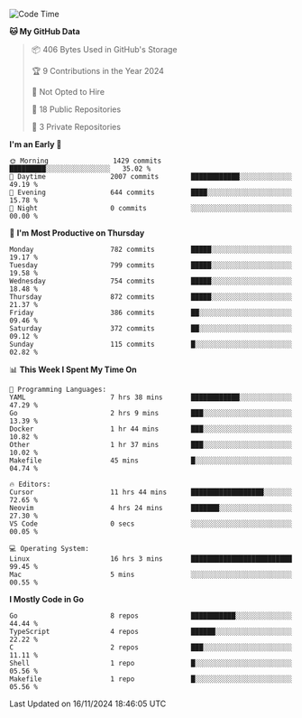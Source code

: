 <!--START_SECTION:waka-->
![Code Time](http://img.shields.io/badge/Code%20Time-956%20hrs%203%20mins-blue)

**🐱 My GitHub Data** 

> 📦 406 Bytes Used in GitHub's Storage 
 > 
> 🏆 9 Contributions in the Year 2024
 > 
> 🚫 Not Opted to Hire
 > 
> 📜 18 Public Repositories 
 > 
> 🔑 3 Private Repositories 
 > 
**I'm an Early 🐤** 

```text
🌞 Morning                1429 commits        █████████░░░░░░░░░░░░░░░░   35.02 % 
🌆 Daytime                2007 commits        ████████████░░░░░░░░░░░░░   49.19 % 
🌃 Evening                644 commits         ████░░░░░░░░░░░░░░░░░░░░░   15.78 % 
🌙 Night                  0 commits           ░░░░░░░░░░░░░░░░░░░░░░░░░   00.00 % 
```
📅 **I'm Most Productive on Thursday** 

```text
Monday                   782 commits         █████░░░░░░░░░░░░░░░░░░░░   19.17 % 
Tuesday                  799 commits         █████░░░░░░░░░░░░░░░░░░░░   19.58 % 
Wednesday                754 commits         █████░░░░░░░░░░░░░░░░░░░░   18.48 % 
Thursday                 872 commits         █████░░░░░░░░░░░░░░░░░░░░   21.37 % 
Friday                   386 commits         ██░░░░░░░░░░░░░░░░░░░░░░░   09.46 % 
Saturday                 372 commits         ██░░░░░░░░░░░░░░░░░░░░░░░   09.12 % 
Sunday                   115 commits         █░░░░░░░░░░░░░░░░░░░░░░░░   02.82 % 
```


📊 **This Week I Spent My Time On** 

```text
💬 Programming Languages: 
YAML                     7 hrs 38 mins       ████████████░░░░░░░░░░░░░   47.29 % 
Go                       2 hrs 9 mins        ███░░░░░░░░░░░░░░░░░░░░░░   13.39 % 
Docker                   1 hr 44 mins        ███░░░░░░░░░░░░░░░░░░░░░░   10.82 % 
Other                    1 hr 37 mins        ███░░░░░░░░░░░░░░░░░░░░░░   10.02 % 
Makefile                 45 mins             █░░░░░░░░░░░░░░░░░░░░░░░░   04.74 % 

🔥 Editors: 
Cursor                   11 hrs 44 mins      ██████████████████░░░░░░░   72.65 % 
Neovim                   4 hrs 24 mins       ███████░░░░░░░░░░░░░░░░░░   27.30 % 
VS Code                  0 secs              ░░░░░░░░░░░░░░░░░░░░░░░░░   00.05 % 

💻 Operating System: 
Linux                    16 hrs 3 mins       █████████████████████████   99.45 % 
Mac                      5 mins              ░░░░░░░░░░░░░░░░░░░░░░░░░   00.55 % 
```

**I Mostly Code in Go** 

```text
Go                       8 repos             ███████████░░░░░░░░░░░░░░   44.44 % 
TypeScript               4 repos             ██████░░░░░░░░░░░░░░░░░░░   22.22 % 
C                        2 repos             ███░░░░░░░░░░░░░░░░░░░░░░   11.11 % 
Shell                    1 repo              █░░░░░░░░░░░░░░░░░░░░░░░░   05.56 % 
Makefile                 1 repo              █░░░░░░░░░░░░░░░░░░░░░░░░   05.56 % 
```




 Last Updated on 16/11/2024 18:46:05 UTC
<!--END_SECTION:waka-->
